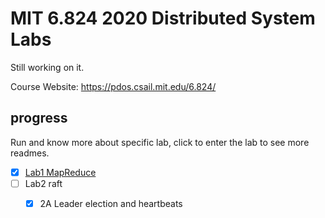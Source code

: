 # MIT 6.824 2020 Distributed System Labs 

Still working on it.

Course Website: https://pdos.csail.mit.edu/6.824/

## progress

Run and know more about specific lab, click to enter the lab to see more readmes.

- [x] [Lab1 MapReduce](https://github.com/Veeupup/6.824-labs-2020/tree/master/src/mr)
- [ ] Lab2 raft
    - [x] 2A Leader election and heartbeats



